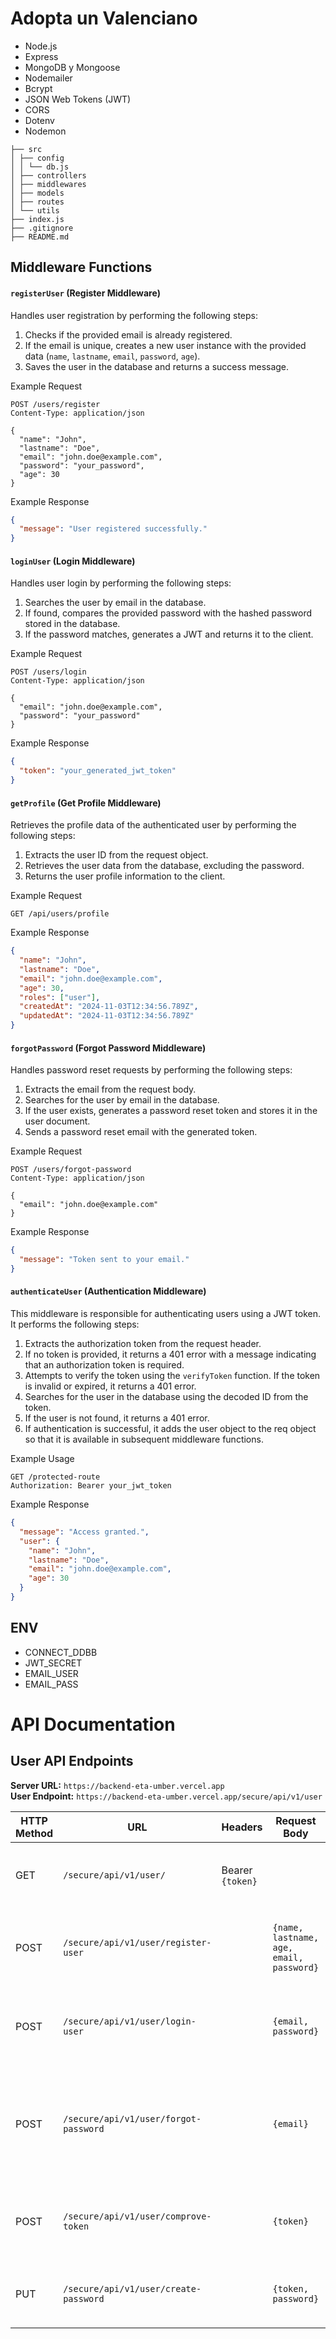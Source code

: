 # Adopta un Valenciano

- Node.js
- Express
- MongoDB y Mongoose
- Nodemailer
- Bcrypt
- JSON Web Tokens (JWT)
- CORS
- Dotenv
- Nodemon

```
├── src
│ ├── config
│ │ └── db.js
│ ├── controllers
│ ├── middlewares
│ ├── models
│ ├── routes
│ └── utils
├── index.js
├── .gitignore
├── README.md
```


## Middleware Functions

#### `registerUser` (Register Middleware)

Handles user registration by performing the following steps:

1. Checks if the provided email is already registered.
2. If the email is unique, creates a new user instance with the provided data (`name`, `lastname`, `email`, `password`, `age`).
3. Saves the user in the database and returns a success message.


Example Request

```http
POST /users/register
Content-Type: application/json

{
  "name": "John",
  "lastname": "Doe",
  "email": "john.doe@example.com",
  "password": "your_password",
  "age": 30
}
```
Example Response

```json
{
  "message": "User registered successfully."
}

```

#### `loginUser` (Login Middleware)

Handles user login by performing the following steps:

1. Searches the user by email in the database.
2. If found, compares the provided password with the hashed password stored in the database.
3. If the password matches, generates a JWT and returns it to the client.


Example Request

```http
POST /users/login
Content-Type: application/json

{
  "email": "john.doe@example.com",
  "password": "your_password"
}
```
Example Response

```json
{
  "token": "your_generated_jwt_token"
}

```

#### `getProfile` (Get Profile Middleware)

Retrieves the profile data of the authenticated user by performing the following steps:

1. Extracts the user ID from the request object.
2. Retrieves the user data from the database, excluding the password.
3. Returns the user profile information to the client.


Example Request

```http
GET /api/users/profile

```
Example Response

```json
{
  "name": "John",
  "lastname": "Doe",
  "email": "john.doe@example.com",
  "age": 30,
  "roles": ["user"],
  "createdAt": "2024-11-03T12:34:56.789Z",
  "updatedAt": "2024-11-03T12:34:56.789Z"
}

```

#### `forgotPassword` (Forgot Password Middleware)

Handles password reset requests by performing the following steps:

1. Extracts the email from the request body.
2. Searches for the user by email in the database.
3. If the user exists, generates a password reset token and stores it in the user document.
4. Sends a password reset email with the generated token.


Example Request

```http
POST /users/forgot-password
Content-Type: application/json

{
  "email": "john.doe@example.com"
}

```
Example Response

```json
{
  "message": "Token sent to your email."
}

```

#### `authenticateUser` (Authentication Middleware)

This middleware is responsible for authenticating users using a JWT token. It performs the following steps:

1. Extracts the authorization token from the request header.
2. If no token is provided, it returns a 401 error with a message indicating that an authorization token is required.
3. Attempts to verify the token using the `verifyToken` function. If the token is invalid or expired, it returns a 401 error.
4. Searches for the user in the database using the decoded ID from the token.
5. If the user is not found, it returns a 401 error.
6. If authentication is successful, it adds the user object to the req object so that it is available in subsequent middleware functions.


Example Usage

```http
GET /protected-route
Authorization: Bearer your_jwt_token

```
Example Response

```json
{
  "message": "Access granted.",
  "user": {
    "name": "John",
    "lastname": "Doe",
    "email": "john.doe@example.com",
    "age": 30
  }
}

```

## ENV
- CONNECT_DDBB
- JWT_SECRET
- EMAIL_USER
- EMAIL_PASS


# API Documentation

## User API Endpoints

**Server URL:** `https://backend-eta-umber.vercel.app`  
**User Endpoint:** `https://backend-eta-umber.vercel.app/secure/api/v1/user`

| HTTP Method | URL                                      | Headers          | Request Body                             | Description                                                         |
|-------------|------------------------------------------|-------------------|-----------------------------------------|---------------------------------------------------------------------|
| GET         | `/secure/api/v1/user/`                  | Bearer `{token}`  |                                         | Get user profile information. Return user.                          |
| POST        | `/secure/api/v1/user/register-user`     |                   | `{name, lastname, age, email, password}` | Registers a new user in the database. Return user.                 |
| POST        | `/secure/api/v1/user/login-user`        |                   | `{email, password}`                     | Logs in a user, creating a session. Return user, token.            |
| POST        | `/secure/api/v1/user/forgot-password`   |                   | `{email}`                               | Sends a reset password link to the user. Return message. Code send mail. |
| POST        | `/secure/api/v1/user/comprove-token`    |                   | `{token}`                               | Verifies the reset password token. Return Boolean.                  |
| PUT         | `/secure/api/v1/user/create-password`   |                   | `{token, password}`                     | Updates the user’s password. Return user.                          |
